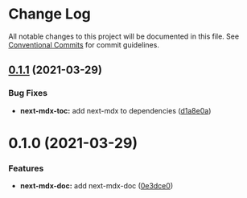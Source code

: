 # Change Log

All notable changes to this project will be documented in this file.
See [Conventional Commits](https://conventionalcommits.org) for commit guidelines.

## [0.1.1](https://github.com/arshad/next-mdx/compare/next-mdx-toc@0.1.0...next-mdx-toc@0.1.1) (2021-03-29)


### Bug Fixes

* **next-mdx-toc:** add next-mdx to dependencies ([d1a8e0a](https://github.com/arshad/next-mdx/commit/d1a8e0a0bf38b17bc392fca448b218ceba6bf273))





# 0.1.0 (2021-03-29)


### Features

* **next-mdx-doc:** add next-mdx-doc ([0e3dce0](https://github.com/arshad/next-mdx/commit/0e3dce0d7f8accec6359f1dc0e2bfb03026d9890))
